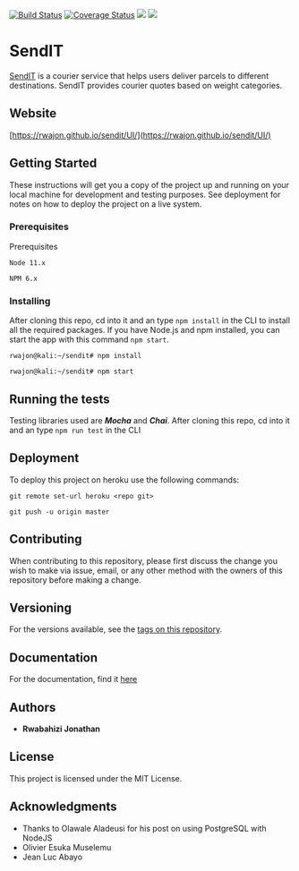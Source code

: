 [![Build Status](https://travis-ci.com/rwajon/sendit.svg?branch=develop)](https://travis-ci.com/rwajon/sendit)
[![Coverage Status](https://coveralls.io/repos/github/rwajon/sendit/badge.svg?branch=develop)](https://coveralls.io/github/rwajon/sendit?branch=develop)
<a href="https://codeclimate.com/github/rwajon/sendit/maintainability"><img src="https://api.codeclimate.com/v1/badges/bb0ad823d32c6fb7e947/maintainability" /></a>
<a href="https://codeclimate.com/github/rwajon/sendit/test_coverage"><img src="https://api.codeclimate.com/v1/badges/bb0ad823d32c6fb7e947/test_coverage" /></a>

# SendIT
[SendIT](https://rwajon.github.io/sendit/UI/) is a courier service that helps users deliver parcels to different destinations.
SendIT provides courier quotes based on weight categories.

## Website
[https://rwajon.github.io/sendit/UI/](https://rwajon.github.io/sendit/UI/)

## Getting Started
These instructions will get you a copy of the project up and running on your local machine for development and testing purposes. See deployment for notes on how to deploy the project on a live system.

### Prerequisites
Prerequisites
```
Node 11.x
```
```
NPM 6.x
```

### Installing
After cloning this repo, cd into it and an type  `npm install` in the CLI to install all the required packages.
If you have Node.js and npm installed, you can start the app with this command `npm start`.

```
rwajon@kali:~/sendit# npm install
```

```
rwajon@kali:~/sendit# npm start
```

## Running the tests
Testing libraries used are ***Mocha*** and ***Chai***.
After cloning this repo, cd into it and an type  `npm run test` in the CLI

## Deployment
To deploy this project on heroku use the following commands:
```
git remote set-url heroku <repo git>
```
```
git push -u origin master
```

## Contributing
When contributing to this repository, please first discuss the change you wish to make via issue, email, or any other method with the owners of this repository before making a change.

## Versioning
For the versions available, see the [tags on this repository](https://github.com/rwajon/sendit/releases/tag/v1.0).

## Documentation
For the documentation, find it [here](https://rwajon-sendit.herokuapp.com/api/v1/docs)

## Authors
* **Rwabahizi Jonathan**

## License
This project is licensed under the MIT License.

## Acknowledgments
* Thanks to Olawale Aladeusi for his post on using PostgreSQL with NodeJS
* Olivier Esuka Muselemu
* Jean Luc Abayo

